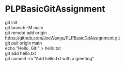# PLPBasicGitAssignment

git init  
git branch -M main  
git remote add origin https://github.com/JoeWangu/PLPBasicGitAssignment.git  
git pull origin main  
echo "Hello, Git!" > hello.txt  
git add hello.txt  
git commit -m "Add hello.txt with a greeting"
